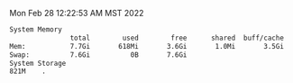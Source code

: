 Mon Feb 28 12:22:53 AM MST 2022
```bash
System Memory
               total        used        free      shared  buff/cache   available
Mem:           7.7Gi       618Mi       3.6Gi       1.0Mi       3.5Gi       6.8Gi
Swap:          7.6Gi          0B       7.6Gi
System Storage
821M	.
```
```bash
